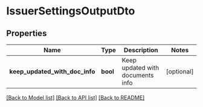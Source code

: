 # IssuerSettingsOutputDto

## Properties
Name | Type | Description | Notes
------------ | ------------- | ------------- | -------------
**keep_updated_with_doc_info** | **bool** | Keep updated with documents info | [optional] 

[[Back to Model list]](../README.md#documentation-for-models) [[Back to API list]](../README.md#documentation-for-api-endpoints) [[Back to README]](../README.md)


